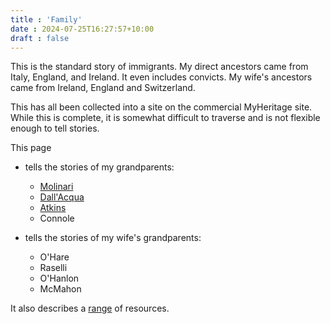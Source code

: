 ```yaml
---
title : 'Family'
date : 2024-07-25T16:27:57+10:00
draft : false
---
```


This is the standard story of immigrants. My direct ancestors came from Italy, England, and Ireland. It even includes convicts. My wife's ancestors came from Ireland, England and Switzerland.

This has all been collected into a site on the commercial MyHeritage site. While this is complete, it is somewhat difficult to traverse and is not flexible enough to tell stories.

This page

- tells the stories of my grandparents:
  - [Molinari](molinari)
  - [Dall'Acqua](dallacqua)
  - [Atkins](atkins)
  - Connole
  
- tells the stories of my wife's grandparents:
  - O'Hare
  - Raselli
  - O'Hanlon
  - McMahon

It also describes a [range](gennotes) of resources.
